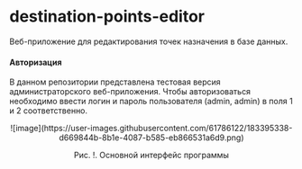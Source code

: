 # destination-points-editor
Веб-приложение для редактирования точек назначения в базе данных.

#### Авторизация
В данном репозитории представлена тестовая версия администраторского веб-приложения. Чтобы авторизоваться необходимо ввести логин и пароль пользователя (admin, admin) в поля 1 и 2 соответственно.
<p align="center" > 
  ![image](https://user-images.githubusercontent.com/61786122/183395338-d669844b-8b1e-4087-b585-eb866531a6d9.png)

</p>
<p align="center">Рис. !. Основной интерфейс программы<p align="center">
